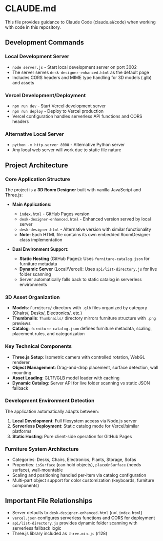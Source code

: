 # CLAUDE.md

This file provides guidance to Claude Code (claude.ai/code) when working with code in this repository.

## Development Commands

### Local Development Server
- `node server.js` - Start local development server on port 3002
- The server serves `desk-designer-enhanced.html` as the default page
- Includes CORS headers and MIME type handling for 3D models (.glb) and assets

### Vercel Development/Deployment
- `npm run dev` - Start Vercel development server
- `npm run deploy` - Deploy to Vercel production
- Vercel configuration handles serverless API functions and CORS headers

### Alternative Local Server
- `python -m http.server 8000` - Alternative Python server
- Any local web server will work due to static file nature

## Project Architecture

### Core Application Structure
The project is a **3D Room Designer** built with vanilla JavaScript and Three.js:

- **Main Applications**: 
  - `index.html` - GitHub Pages version
  - `desk-designer-enhanced.html` - Enhanced version served by local server
  - `desk-designer.html` - Alternative version with similar functionality
  - **Note**: Each HTML file contains its own embedded RoomDesigner class implementation

- **Dual Environment Support**:
  - **Static Hosting** (GitHub Pages): Uses `furniture-catalog.json` for furniture metadata
  - **Dynamic Server** (Local/Vercel): Uses `api/list-directory.js` for live folder scanning
  - Server automatically falls back to static catalog in serverless environments

### 3D Asset Organization
- **Models**: `Furniture/` directory with `.glb` files organized by category (Chairs/, Desks/, Electronics/, etc.)
- **Thumbnails**: `Thumbnails/` directory mirrors furniture structure with `.png` previews
- **Catalog**: `furniture-catalog.json` defines furniture metadata, scaling, placement rules, and categorization

### Key Technical Components
- **Three.js Setup**: Isometric camera with controlled rotation, WebGL renderer
- **Object Management**: Drag-and-drop placement, surface detection, wall mounting
- **Asset Loading**: GLTF/GLB model loader with caching
- **Dynamic Catalog**: Server API for live folder scanning vs static JSON fallback

### Development Environment Detection
The application automatically adapts between:
1. **Local Development**: Full filesystem access via Node.js server
2. **Serverless Deployment**: Static catalog mode for Vercel/similar platforms
3. **Static Hosting**: Pure client-side operation for GitHub Pages

### Furniture System Architecture
- Categories: Desks, Chairs, Electronics, Plants, Storage, Sofas
- Properties: `isSurface` (can hold objects), `placeOnSurface` (needs surface), wall-mountable
- Scaling and positioning handled per-item via catalog configuration
- Multi-part object support for color customization (keyboards, furniture components)

## Important File Relationships
- Server defaults to `desk-designer-enhanced.html` (not `index.html`)
- `vercel.json` configures serverless functions and CORS for deployment
- `api/list-directory.js` provides dynamic folder scanning with serverless fallback logic
- Three.js library included as `three.min.js` (r128)